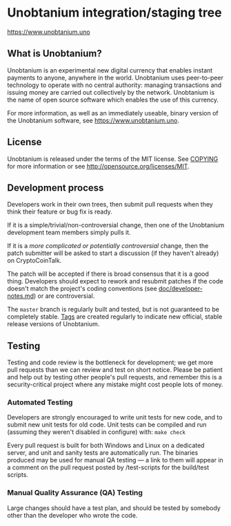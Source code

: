 Unobtanium integration/staging tree
=====================================

https://www.unobtanium.uno

What is Unobtanium?
----------------

Unobtanium is an experimental new digital currency that enables instant payments to
anyone, anywhere in the world. Unobtanium uses peer-to-peer technology to operate
with no central authority: managing transactions and issuing money are carried
out collectively by the network. Unobtanium is the name of open source
software which enables the use of this currency.

For more information, as well as an immediately useable, binary version of
the Unobtanium software, see https://www.unobtanium.uno.

License
-------

Unobtanium is released under the terms of the MIT license. See [COPYING](COPYING) for more
information or see http://opensource.org/licenses/MIT.

Development process
-------------------

Developers work in their own trees, then submit pull requests when they think
their feature or bug fix is ready.

If it is a simple/trivial/non-controversial change, then one of the Unobtanium
development team members simply pulls it.

If it is a *more complicated or potentially controversial* change, then the patch
submitter will be asked to start a discussion (if they haven't already) on CryptoCoinTalk.

The patch will be accepted if there is broad consensus that it is a good thing.
Developers should expect to rework and resubmit patches if the code doesn't
match the project's coding conventions (see [doc/developer-notes.md](doc/developer-notes.md)) or are
controversial.

The `master` branch is regularly built and tested, but is not guaranteed to be
completely stable. [Tags](https://github.com/unobtanium-official/unobtanium/tags) are created
regularly to indicate new official, stable release versions of Unobtanium.

Testing
-------

Testing and code review is the bottleneck for development; we get more pull
requests than we can review and test on short notice. Please be patient and help out by testing
other people's pull requests, and remember this is a security-critical project where any mistake might cost people
lots of money.

### Automated Testing

Developers are strongly encouraged to write unit tests for new code, and to
submit new unit tests for old code. Unit tests can be compiled and run (assuming they weren't disabled in configure) with: `make check`

Every pull request is built for both Windows and Linux on a dedicated server,
and unit and sanity tests are automatically run. The binaries produced may be
used for manual QA testing — a link to them will appear in a comment on the
pull request posted by /test-scripts
for the build/test scripts.

### Manual Quality Assurance (QA) Testing

Large changes should have a test plan, and should be tested by somebody other
than the developer who wrote the code.

